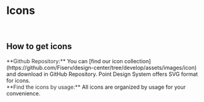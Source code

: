 # Icons

</br>

## How to get icons

<span style="color:#333333">
**Github Repository:**
</span>   
You can [find our icon collection](https://github.com/Fiserv/design-center/tree/develop/assets/images/icon) and download in GitHub Repository. Point Design System offers SVG format for icons.

</br>

<span style="color:#333333">
**Find the icons by usage:**
</span>   
All icons are organized by usage for your convenience.
